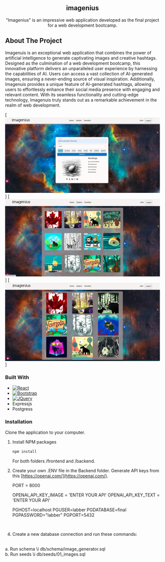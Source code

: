 
  <h2 align="center"><b>imagenius</b></h2>

  <p align="center"> "Imagenius" is an impressive web application developed as the final project for a web development bootcamp.

## About The Project
<p>Imagenuis is an exceptional web application that combines the power of artificial intelligence to generate captivating images and creative hashtags. Designed as the culmination of a web development bootcamp, this innovative platform delivers an unparalleled user experience by harnessing the capabilities of AI. Users can access a vast collection of AI-generated images, ensuring a never-ending source of visual inspiration. Additionally, Imagenuis provides a unique feature of AI-generated hashtags, allowing users to effortlessly enhance their social media presence with engaging and relevant content. With its seamless functionality and cutting-edge technology, Imagenuis truly stands out as a remarkable achievement in the realm of web development.</p>

[![Main Page](img-md/main.png)]
[![Latest images page](img-md/explore.png)]
[![Favorite Page](img-md/favorite.png)]


### Built With



* [![React][React.js]][React-url]
* [![Bootstrap][Bootstrap.com]][Bootstrap-url]
* [![JQuery][JQuery.com]][JQuery-url]
* Expressjs
* Postgress


### Installation

Clone the application to your computer. 
1. Install NPM packages
   ```sh
   npm install
   ```
   For both folders /frontend and /backend.

2. Create your own .ENV file in the Backend folder. Generate API keys from this [https://openai.com/](https://openai.com/).
   <br />

    PORT = 8000
   
    OPENAI_API_KEY_IMAGE = 'ENTER YOUR API'
    OPENAI_API_KEY_TEXT = 'ENTER YOUR API'

    PGHOST=localhost
    PGUSER=labber
    PGDATABASE=final
    PGPASSWORD="labber"
    PGPORT=5432
   
<br />

4. Create a new database connection and run these commands:
<br />
   a. Run schema \i db/schema/image_generator.sql
<br />
   b. Run seeds  \i db/seeds/01_images.sql







[React.js]: https://img.shields.io/badge/React-20232A?style=for-the-badge&logo=react&logoColor=61DAFB
[React-url]: https://reactjs.org/

[Bootstrap.com]: https://img.shields.io/badge/Bootstrap-563D7C?style=for-the-badge&logo=bootstrap&logoColor=white
[Bootstrap-url]: https://getbootstrap.com
[JQuery.com]: https://img.shields.io/badge/jQuery-0769AD?style=for-the-badge&logo=jquery&logoColor=white
[JQuery-url]: https://jquery.com 
